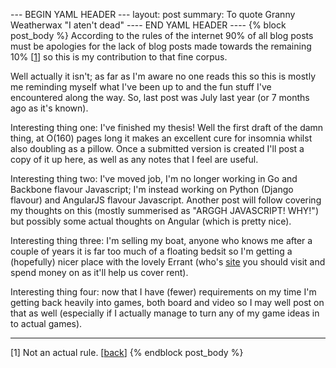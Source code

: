 --- BEGIN YAML HEADER ---
layout: post
summary: To quote Granny Weatherwax "I aten't dead"
---- END YAML HEADER ----
{% block post_body %}
According to the rules of the internet 90% of all blog posts must be apologies for the lack of blog posts made towards the remaining 10% [[1](#footnote1)<a id="Jumpback1"></a>] so this is my contribution to that fine corpus. 

Well actually it isn't; as far as I'm aware no one reads this so this is mostly me reminding myself what I've been up to and the fun stuff I've encountered along the way. So, last post was July last year (or 7 months ago as it's known). 

Interesting thing one: I've finished my thesis! Well the first draft of the damn thing, at O(160) pages long it makes an excellent cure for insomnia whilst also doubling as a pillow. Once a submitted version is created I'll post a copy of it up here, as well as any notes that I feel are useful.

Interesting thing two: I've moved job, I'm no longer working in Go and Backbone flavour Javascript; I'm instead working on Python (Django flavour) and AngularJS flavour Javascript. Another post will follow covering my thoughts on this (mostly summerised as "ARGGH JAVASCRIPT! WHY!") but possibly some actual thoughts on Angular (which is pretty nice).

Interesting thing three: I'm selling my boat, anyone who knows me after a couple of years it is far too much of a floating bedsit so I'm getting a (hopefully) nicer place with the lovely Errant (who's [site](htt://entanglement.co.uk) you should visit and spend money on as it'll help us cover rent).

Interesting thing four: now that I have (fewer) requirements on my time I'm getting back heavily into games, both board and video so I may well post on that as well (especially if I actually manage to turn any of my game ideas in to actual games).

----
[1]<a id="footnote1"></a> Not an actual rule. [[back](#Jumpback1)]
{% endblock post_body %}

